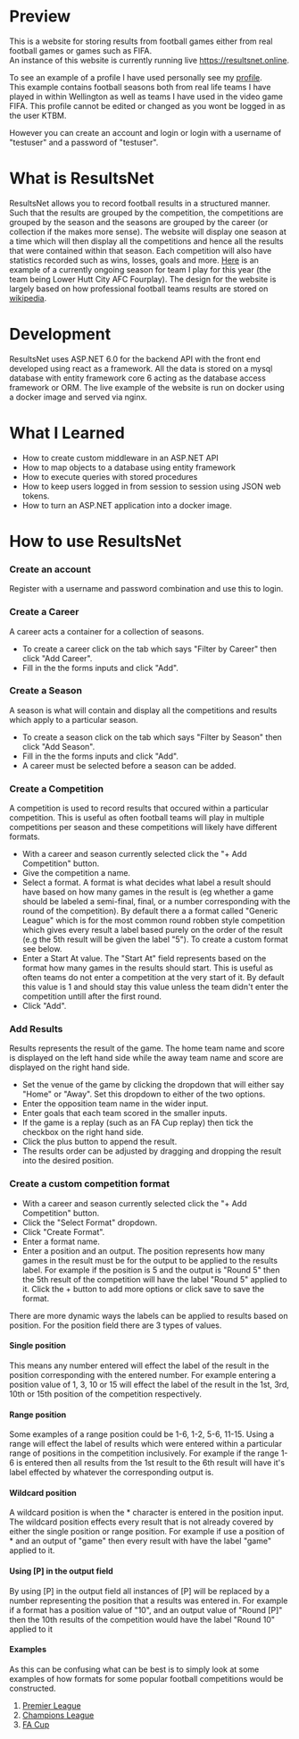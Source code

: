 # Preview
This is a website for storing results from football games either from real football games or games such as FIFA.  
An instance of this website is currently running live https://resultsnet.online.

To see an example of a profile I have used personally see my [profile](https://resultsnet.online/results/user/KTBM).  
This example contains football seasons both from real life teams I have played in within Wellington as well as teams I have used in the video game FIFA. This profile cannot be edited or changed as you wont be logged in as the user KTBM.

However you can create an account and login or login with a username of "testuser" and a password of "testuser".
# What is ResultsNet
ResultsNet allows you to record football results in a structured manner. Such that the results are grouped by the competition, the competitions are grouped by the season and the seasons are grouped by the career (or collection if the makes more sense). The website will display one season at a time which will then display all the competitions and hence all the results that were contained within that season. Each competition will also have statistics recorded such as wins, losses, goals and more. [Here](https://resultsnet.online/results/user/KTBM/0e3330a8-71cf-4938-aca4-d525c79a4029/1dc9ac48-f990-4494-8105-92af01d75b8c) is an example of a currently ongoing season for team I play for this year (the team being Lower Hutt City AFC Fourplay). The design for the website is largely based on how professional football teams results are stored on [wikipedia](https://en.wikipedia.org/wiki/2016%E2%80%9317_Chelsea_F.C._season#Competitions).
# Development
ResultsNet uses ASP.NET 6.0 for the backend API with the front end developed using react as a framework. All the data is stored on a mysql database with entity framework core 6 acting as the database access framework or ORM. The live example of the website is run on docker using a docker image and served via nginx.
# What I Learned
* How to create custom middleware in an ASP.NET API
* How to map objects to a database using entity framework
* How to execute queries with stored procedures
* How to keep users logged in from session to session using JSON web tokens.
* How to turn an ASP.NET application into a docker image.
# How to use ResultsNet
### Create an account
Register with a username and password combination and use this to login.
### Create a Career
A career acts a container for a collection of seasons.  
* To create a career click on the tab which says "Filter by Career" then click "Add Career".  
* Fill in the the forms inputs and click "Add".
### Create a Season
A season is what will contain and display all the competitions and results which apply to a particular season.  
* To create a season click on the tab which says "Filter by Season" then click "Add Season".  
* Fill in the the forms inputs and click "Add".  
* A career must be selected before a season can be added.  
### Create a Competition
A competition is used to record results that occured within a particular competition. This is useful as often football teams will play in multiple competitions per season and these competitions will likely have different formats.
* With a career and season currently selected click the "+ Add Competition" button. 
* Give the competition a name.  
* Select a format. A format is what decides what label a result should have based on how many games in the result is (eg whether a game should be labeled a semi-final, final, or a number corresponding with the round of the competition). By default there a a format called "Generic League" which is for the most common round robben style competition which gives every result a label based purely on the order of the result (e.g the 5th result will be given the label "5"). To create a custom format see below.  
* Enter a Start At value. The "Start At" field represents based on the format how many games in the results should start. This is useful as often teams do not enter a competition at the very start of it. By default this value is 1 and should stay this value unless the team didn't enter the competition untill after the first round.
* Click "Add".
### Add Results
Results represents the result of the game. The home team name and score is displayed on the left hand side while the away team name and score are displayed on the right hand side.
* Set the venue of the game by clicking the dropdown that will either say "Home" or "Away". Set this dropdown to either of the two options.
* Enter the opposition team name in the wider input.
* Enter goals that each team scored in the smaller inputs.
* If the game is a replay (such as an FA Cup replay) then tick the checkbox on the right hand side.
* Click the plus button to append the result.
* The results order can be adjusted by dragging and dropping the result into the desired position.
### Create a custom competition format
* With a career and season currently selected click the "+ Add Competition" button.
* Click the "Select Format" dropdown.
* Click "Create Format".
* Enter a format name.
* Enter a position and an output. The position represents how many games in the result must be for the output to be applied to the results label. For example if the position is 5 and the output is "Round 5" then the 5th result of the competition will have the label "Round 5" applied to it. Click the + button to add more options or click save to save the format.
  
There are more dynamic ways the labels can be applied to results based on position.
For the position field there are 3 types of values.
#### Single position
This means any number entered will effect the label of the result in the position corresponding with the entered number. For example entering a position value of 1, 3, 10 or 15 will effect the label of the result in the 1st, 3rd, 10th or 15th position of the competition respectively.
#### Range position
Some examples of a range position could be 1-6, 1-2, 5-6, 11-15.
Using a range will effect the label of results which were entered within a particular range of positions in the competition inclusively. For example if the range 1-6 is entered then all results from the 1st result to the 6th result will have it's label effected by whatever the corresponding output is.
#### Wildcard position
A wildcard position is when the * character is entered in the position input.
The wildcard position effects every result that is not already covered by either the single position or range position. For example if use a position of * and an output of "game" then every result with have the label "game" applied to it.
#### Using [P] in the output field
By using [P] in the output field all instances of [P] will be replaced by a number representing the position that a results was entered in. For example if a format has a position value of "10", and an output value of "Round [P]" then the 10th results of the competition would have the label "Round 10" applied to it
#### Examples
As this can be confusing what can be best is to simply look at some examples of how formats for some popular football competitions would be constructed.
1. [Premier League](https://i.gyazo.com/f0777abc1e687ab9e130851ccc9a2df3.png)
2. [Champions League](https://i.gyazo.com/7e67198311298b07e52c6c376ab5e26a.png)
3. [FA Cup](https://i.gyazo.com/7cb5ad53a53e0ffb380d7bc2cf4cdec4.png)
